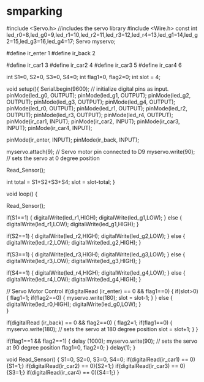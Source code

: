 # smparking
#include <Servo.h> //includes the servo library
#include <Wire.h> 
const int led_r0=8,led_g0=9,led_r1=10,led_r2=11,led_r3=12,led_r4=13,led_g1=14,led_g2=15,led_g3=16,led_g4=17; 
Servo myservo;
 
#define ir_enter 1
#define ir_back 2
 
#define ir_car1 3
#define ir_car2 4
#define ir_car3 5
#define ir_car4 6
 
int S1=0, S2=0, S3=0, S4=0;
int flag1=0, flag2=0; 
int slot = 4;  
 
void setup(){
Serial.begin(9600);
// initialize digital pins as input.
pinMode(led_g0,  OUTPUT);
pinMode(led_g1,  OUTPUT);
pinMode(led_g2,  OUTPUT);
pinMode(led_g3,  OUTPUT);
pinMode(led_g4,  OUTPUT);
pinMode(led_r0,  OUTPUT);
pinMode(led_r1,  OUTPUT);
pinMode(led_r2,  OUTPUT);
pinMode(led_r3,  OUTPUT);
pinMode(led_r4,  OUTPUT);
pinMode(ir_car1, INPUT);
pinMode(ir_car2, INPUT);
pinMode(ir_car3, INPUT);
pinMode(ir_car4, INPUT);
 
pinMode(ir_enter, INPUT);
pinMode(ir_back, INPUT);
  
myservo.attach(9); // Servo motor pin connected to D9
myservo.write(90); // sets the servo at 0 degree position
 
Read_Sensor();
 
int total = S1+S2+S3+S4;
slot = slot-total; 
}
 
void loop()
{
 
 Read_Sensor();
 
  if(S1==1)
   {
    digitalWrite(led_r1,HIGH);
    digitalWrite(led_g1,LOW);
   }
  else
   {
    digitalWrite(led_r1,LOW);
    digitalWrite(led_g1,HIGH);
   }
 
  if(S2==1)
   {
    digitalWrite(led_r2,HIGH);
    digitalWrite(led_g2,LOW);
    }
  else
   {
    digitalWrite(led_r2,LOW);
    digitalWrite(led_g2,HIGH);
    }
 
  if(S3==1)
   {
    digitalWrite(led_r3,HIGH);
    digitalWrite(led_g3,LOW);
    }
  else
   {
    digitalWrite(led_r3,LOW);
    digitalWrite(led_g3,HIGH);
    }
 
  if(S4==1)
   {
    digitalWrite(led_r4,HIGH);
    digitalWrite(led_g4,LOW);
    }
  else
   {
    digitalWrite(led_r4,LOW);
    digitalWrite(led_g4,HIGH);
    }
    
// Servo Motor Control
  if(digitalRead (ir_enter) == 0 && flag1==0) 
   {
    if(slot>0)
     {
      flag1=1;
      if(flag2==0)
       {
        myservo.write(180); 
        slot = slot-1;
        }
     }
    else
     {
    digitalWrite(led_r0,HIGH);
    digitalWrite(led_g0,LOW);
      }   
   }
 
  if(digitalRead (ir_back) == 0 && flag2==0)
   {
    flag2=1;
    if(flag1==0)
     {
      myservo.write(180); // sets the servo at 180 degree position
      slot = slot+1;
      }
   }
 
  if(flag1==1 && flag2==1)
   {
    delay (1000);
    myservo.write(90); // sets the servo at 90 degree position
    flag1=0, flag2=0;
    }
    delay(1);
}
 
void Read_Sensor()
{
 S1=0, S2=0, S3=0, S4=0;
 if(digitalRead(ir_car1) == 0){S1=1;} 
 if(digitalRead(ir_car2) == 0){S2=1;} 
 if(digitalRead(ir_car3) == 0){S3=1;} 
 if(digitalRead(ir_car4) == 0){S4=1;} 
}
